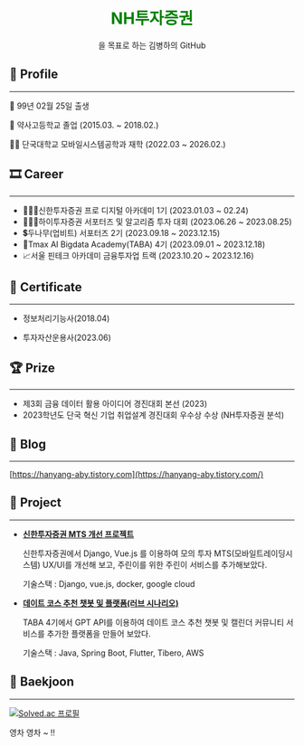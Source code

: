 

<div align="center">
<h1><font color="green">NH투자증권</font></h1>을 목표로 하는 김병하의 GitHub
</div>
  
## 👦 Profile

---

👶  99년 02월 25일 출생

🏫  약사고등학교 졸업 (2015.03. ~ 2018.02.)

👨‍🎓  단국대학교 모바일시스템공학과 재학 (2022.03 ~ 2026.02.)


## 🎞 Career

---
- 👨🏻‍💻신한투자증권 프로 디지털 아카데미 1기 (2023.01.03 ~ 02.24)
- 👨🏻‍🎓하이투자증권 서포터즈 및 알고리즘 투자 대회 (2023.06.26 ~ 2023.08.25)
- 💲두나무(업비트) 서포터즈 2기 (2023.09.18 ~ 2023.12.15)
- 🦁Tmax AI Bigdata Academy(TABA) 4기 (2023.09.01 ~ 2023.12.18)
- 📈서울 핀테크 아카데미 금융투자업 트랙 (2023.10.20 ~ 2023.12.16)


## **📑 Certificate**

---

- 정보처리기능사(2018.04)

- 투자자산운용사(2023.06)

## 🏆 Prize

---

- 제3회 금융 데이터 활용 아이디어 경진대회 본선 (2023)
- 2023학년도 단국 혁신 기업 취업설계 경진대회 우수상 수상 (NH투자증권 분석)


## 📝 Blog

---

[https://hanyang-aby.tistory.com](https://hanyang-aby.tistory.com/)


## **🎁 Project**

---
    
- **[ 신한투자증권 MTS 개선 프로젝트 ](https://github.com/HaByeong/shinhan-alpha)**
    
    신한투자증권에서 Django, Vue.js 를 이용하여 모의 투자 MTS(모바일트레이딩시스템) UX/UI를 개선해 보고, 주린이를 위한 주린이 서비스를 추가해보았다.
    
    기술스택 : Django, vue.js, docker, google cloud

- **[ 데이트 코스 추천 챗봇 및 플랫폼(러브 시나리오) ](https://github.com/orgs/TABA4-2/repositories)**

    TABA 4기에서 GPT API를 이용하여 데이트 코스 추천 챗봇 및 캘린더 커뮤니티 서비스를 추가한 플랫폼을 만들어 보았다.

    기술스택 : Java, Spring Boot, Flutter, Tibero, AWS


## **💯 Baekjoon**

---
    
[![Solved.ac 프로필](http://mazassumnida.wtf/api/v2/generate_badge?boj=jhschris8080)](https://solved.ac/jhschris8080)

영차 영차 ~ !!
</div>


